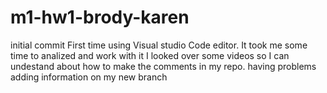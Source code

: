 # m1-hw1-brody-karen
initial commit
First time using Visual studio Code editor. It took me some time to analized and work with it
I looked over some videos so I can undestand about how to make the comments in my repo. 
having problems adding information on my new branch
